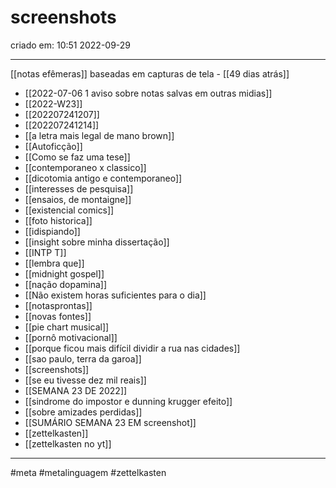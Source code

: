 # screenshots
criado em: 10:51 2022-09-29

---

[[notas efêmeras]] baseadas em capturas de tela - [[49 dias atrás]]

- [[2022-07-06 1 aviso sobre notas salvas em outras midias]]
- [[2022-W23]]
- [[202207241207]]
- [[202207241214]]
- [[a letra mais legal de mano brown]]
- [[Autoficção]]
- [[Como se faz uma tese]]
- [[contemporaneo x classico]]
- [[dicotomia antigo e contemporaneo]]
- [[interesses de pesquisa]]
- [[ensaios, de montaigne]]
- [[existencial comics]]
- [[foto historica]]
- [[idispiando]]
- [[insight sobre minha dissertação]]
- [[INTP T]]
- [[lembra que]]
- [[midnight gospel]]
- [[nação dopamina]]
- [[Não existem horas suficientes para o dia]]
- [[notasprontas]]
- [[novas fontes]]
- [[pie chart musical]]
- [[pornô motivacional]]
- [[porque ficou mais difícil dividir a rua nas cidades]]
- [[sao paulo, terra da garoa]]
- [[screenshots]]
- [[se eu tivesse dez mil reais]]
- [[SEMANA 23 DE 2022]]
- [[sindrome do impostor e dunning krugger efeito]]
- [[sobre amizades perdidas]]
- [[SUMÁRIO SEMANA 23 EM screenshot]]
- [[zettelkasten]]
- [[zettelkasten no yt]]

---
#meta #metalinguagem #zettelkasten 